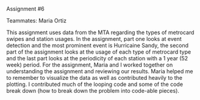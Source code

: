 Assignment #6

Teammates: Maria Ortiz

This assignment uses data from the MTA regarding the types of metrocard swipes and station usages.   In the assignment, part one looks at event detection and the most prominent event is Hurricaine Sandy, the second part of the assignment looks at the usage of each type of metrocard type and the last part looks at the periodicity of each station with a 1 year (52 week) period. 
For the assignment, Maria and I worked together on understanding the assignment and reviewing our results.  Maria helped me to remember to visualize the data as well as contributed heavily to the plotting.  I contributed much of the looping code and some of the code break down (how to break down the problem into code-able pieces). 
